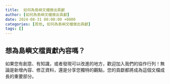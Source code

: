 ```yaml
---
title:  如何為島嶼文檔做出貢獻
author: [如何為島嶼文檔做出貢獻]
date: 2024-08-31 00:00:00 +0800
categories: [其他, 如何為島嶼文檔做出貢獻]
tags: []
---
```


## 想為島嶼文檔貢獻內容嗎？
如果您有創意、有知識，或者發現可以改進的地方，歡迎加入我們的協作行列！無論是新增內容、修正資料，還是分享您獨特的觀點，您的貢獻都將成為這個文檔成長的重要部分。

